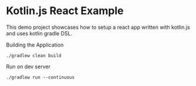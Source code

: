 Kotlin.js React Example
=======================

This demo project showcases how to setup a react app written with kotlin.js and uses kotlin gradle DSL.

Building the Application

    ./gradlew clean build
    
Run on dev server

    ./gradlew run --continuous
